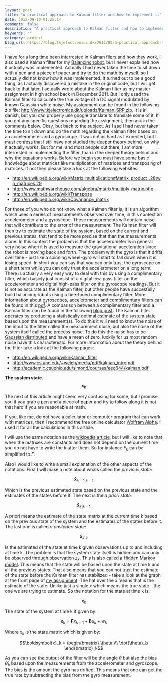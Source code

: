 ```yaml
---
layout: post
title: "A practical approach to Kalman filter and how to implement it"
date: 2012-09-10 01:25:14
comments: false
description: "A practical approach to Kalman filter and how to implement it"
keywords: ""
category: project
blog_url: https://blog.tkjelectronics.dk/2012/09/a-practical-approach-to-kalman-filter-and-how-to-implement-it
---
```


I have for a long time been interrested in Kalman filers and how they work, I also used a Kalman filter for my [Balancing robot](/2012/03/the-balancing-robot/), but I never explained how it actually was implemented. Actually I had never taken the time to sit down with a pen and a piece of paper and try to do the math by myself, so I actually did not know how it was implemented. It turned out to be a good thing, as I actually discovered a mistake in the original code, but I will get back to that later. I actually wrote about the Kalman filter as my master assignment in high school back in December 2011. But I only used the Kalman filter to calculate the true voltage of a DC signal modulated by known Gaussian white noise. My assignment can be found in the following zip file: <http://www.tkjelectronics.dk/uploads/Kalman_SRP.zip>. It is in danish, but you can properly use google translate to translate some of it. If you got any specific questions regarding the assignment, then ask in the comments below. Okay, but back to the subject. As I sad I had never taken the time to sit down and do the math regarding the Kalman filter based on an accelerometer and a gyroscope. It was not as hard as I expected, but I must confess that I still have not studied the deeper theory behind, on why it actually works. But for me, and most people out there, I am more interrested in implementing the filter, than in the deeper theory behind and why the equations works.  Before we begin you must have some basic knowledge about matrices like multiplication of matrices and transposing of matrices. If not then please take a look at the following websites:

  * <http://en.wikipedia.org/wiki/Matrix_multiplication#Matrix_product_.28two_matrices.29>
  * <http://www.mathwarehouse.com/algebra/matrix/multiply-matrix.php>
  * <http://en.wikipedia.org/wiki/Transpose>
  * <http://en.wikipedia.org/wiki/Covariance_matrix>

For those of you who do not know what a Kalman filter is, it is an algorithm which uses a series of measurements observed over time, in this context an accelerometer and a gyroscope. These measurements will contain noise that will contribute to the error of the measurement. The Kalman filter will then try to estimate the state of the system, based on the current and previous states, that tend to be more precise that than the measurements alone. In this context the problem is that the accelerometer is in general very noise when it is used to measure the gravitational acceleration since the robot is moving back and forth. The problem with the gyro is that it drifts over time - just like a spinning wheel-gyro will start to fall down when it is losing speed. In short you can say that you can only trust the gyroscope on a short term while you can only trust the accelerometer on a long term. There is actually a very easy way to deal with this by using a complimentary filter, which basicly just consist of a digital low-pass filter on the accelerometer and digital high-pass filter on the gyroscope readings. But it is not as accurate as the Kalman filter, but other people have succesfully build balancing robots using a fine-tuned complimentary filter. More information about gyroscopes, accelerometer and complimentary filters can be found in this [pdf](http://web.mit.edu/scolton/www/filter.pdf). A comparison between a complimentary filter and a Kalman filter can be found in the following [blog post](http://robottini.altervista.org/kalman-filter-vs-complementary-filter). The Kalman filter operates by producing a statistically optimal estimate of the system state based upon the measurement(s). To do this it will need to know the noise of the input to the filter called the measurement noise, but also the noise of the system itself called the process noise. To do this the noise has to be [Gaussian distributed](http://en.wikipedia.org/wiki/Normal_distribution) and have a mean of zero, luckily for us most random noise have this characteristic. For more information about the theory behind the filter take a look at the following pages:

  * <http://en.wikipedia.org/wiki/Kalman_filter>
  * <http://www.cs.unc.edu/~welch/media/pdf/kalman_intro.pdf>
  * <http://academic.csuohio.edu/simond/courses/eec644/kalman.pdf>

**The system state $$\boldsymbol{x}_k$$**

The next of this article might seem very confusing for some, but I promise you if you grab a pen and a piece of paper and try to follow along it is not that hard if you are reasonable at math.

If you, like me, do not have a calculator or computer program that can work with matrices, then I recommend the free online calculator [Wolfram Alpha](http://www.wolframalpha.com/). I used it for all the calculations in this article.

I will use the same notation as the [wikipedia article](http://en.wikipedia.org/wiki/Kalman_filter), but I will like to note that when the matrixes are constants and does not depend on the current time you do not have to write the k after them. So for instance $F_k$ can be simplified to $F$.

Also I would like to write a small explanation of the other aspects of the notations. First I will make a note about whats called the _previous state_:

$$\boldsymbol{\hat{x}}_{k-1 | k-1}$$

Which is the previous estimated state based on the previous state and the estimates of the states before it. The next is the _a priori state_:

$$\boldsymbol{\hat{x}}_{k | k-1}$$

A priori means the estimate of the state matrix at the current time k based on the previous state of the system and the estimates of the states before it. The last one is called _a posteriori state_:

$$\boldsymbol{\hat{x}}_{k | k}$$

Is the estimated of the state at time k given observations up to and including at time k. The problem is that the system state itself is hidden and can only be observed through observation $z_k$. This is also called a [Hidden Markov model](http://en.wikipedia.org/wiki/Hidden_Markov_model). This means that the state will be based upon the state at time k and all the previous states. That also means that you can not trust the estimate of the state before the Kalman filter has stabilized - take a look at the graph at the front page of [my assignment](http://www.tkjelectronics.dk/uploads/Kalman_SRP.zip). The hat over the $\hat{x}$ means that is the estimate of the state. Unlike just a single $x$ which means the true state - the one we are trying to estimate. So the notation for the state at time k is:

$$\boldsymbol{x}_k$$

The state of the system at time k if given by:

$$\boldsymbol{x}_k = \boldsymbol{F}x_{k-1} + \boldsymbol{B}u_k + w_k$$

Where $x_k$ is the state matrix which is given by:

$$\boldsymbol{x}_k = \begin{bmatrix} \theta \\\ \dot{\theta}_b \end{bmatrix}_k$$

As you can see the output of the filter will be the angle $\theta$ but also the bias $\dot{\theta}_b$ based upon the measurements from the accelerometer and gyroscope. The bias is the amount the gyro has drifted. This means that one can get the true rate by subtracting the bias from the gyro measurement.
